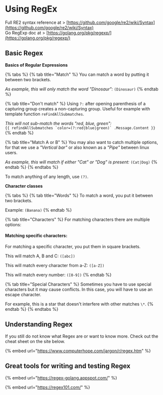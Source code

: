 # Using RegEx

Full RE2 syntax reference at &gt; [https://github.com/google/re2/wiki/Syntax](https://github.com/google/re2/wiki/Syntax)  
Go RegExp doc at &gt; [https://golang.org/pkg/regexp/](https://golang.org/pkg/regexp/)

## Basic Regex

**Basics of Regular Expressions**

{% tabs %}
{% tab title="Match" %}
You can match a word by putting it between two brackets.

_As example, this will only match the word "Dinosaur":_ `(Dinosaur)`
{% endtab %}

{% tab title="Don\'t match" %}
Using `?:` after opening parenthesis of a capturing group creates a non-capturing group. Useful for example with template function `reFindAllSubmatches`.

_This will not sub-match the words "red, blue, green":_   
``{{ refindAllSubmatches `color=(?:red|blue|green)` .Message.Content }}``
{% endtab %}

{% tab title="Match A or B" %}
You may also want to catch multiple options, for that we use a _"Vertical bar"_ or also known as a _"Pipe"_ between linux users.

_As example, this will match if either "Cat" or "Dog" is present:_ `(Cat|Dog)`
{% endtab %}
{% endtabs %}

To match anything of any length, use `(?)`.

**Character classes**

{% tabs %}
{% tab title="Words" %}
To match a word, you put it between two brackets. 

Example: `(Banana)`
{% endtab %}

{% tab title="Characters" %}
For matching characters there are multiple options:

#### Matching specific characters:

For matching a specific character, you put them in square brackets.

This will match A, B and C: `([abc])`

This will match every character from a-Z: `([a-Z])`

This will match every number: `([0-9])`
{% endtab %}

{% tab title="Special Characters" %}
Sometimes you have to use special characters but it may cause conflicts. In this case, you will have to use an escape character.

For example, this is a star that doesn't interfere with other matches `\*`.
{% endtab %}
{% endtabs %}

## Understanding Regex

If you still do not know what Regex are or want to know more. Check out the cheat sheet on the site below. 

{% embed url="https://www.computerhope.com/jargon/r/regex.htm" %}

## Great tools for writing and testing Regex

{% embed url="https://regex-golang.appspot.com/" %}

{% embed url="https://regex101.com/" %}



